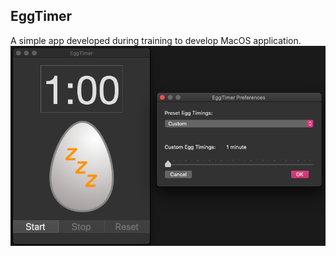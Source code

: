 ## EggTimer ##

A simple app developed during training to develop MacOS application.
![EggTimer](img/EggTimer.png)
